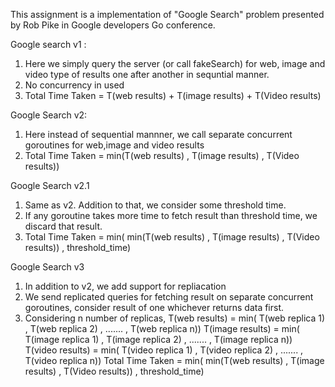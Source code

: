 This assignment is a implementation of "Google Search" problem presented by Rob Pike in Google developers Go conference.

Google search v1 :
1. Here we simply query the server (or call fakeSearch) for web, image and video type of results one after another in sequntial manner.
2. No concurrency in used
3. Total Time Taken = T(web results) + T(image results) + T(Video results)

Google Search v2:
1. Here instead of sequential mannner, we call separate concurrent goroutines for web,image and video results
2. Total Time Taken = min(T(web results) , T(image results) , T(Video results))

Google Search v2.1
1. Same as v2. Addition to that, we consider some threshold time.
2. If any goroutine takes more time to fetch result than threshold time, we discard that result.
3. Total Time Taken = min( min(T(web results) , T(image results) , T(Video results)) , threshold_time)

Google Search v3
1. In addition to v2, we add support for repliacation
2. We send replicated queries for fetching result on separate concurrent goroutines, consider result of one whichever returns data first.
3. Considering n number of replicas,
 T(web results) = min( T(web replica 1) , T(web replica 2) , ....... , T(web replica n))
 T(image results) = min( T(image replica 1) , T(image replica 2) , ....... , T(image replica n))
 T(video results) = min( T(video replica 1) , T(video replica 2) , ....... , T(video replica n))
 Total Time Taken = min( min(T(web results) , T(image results) , T(Video results)) , threshold_time)
